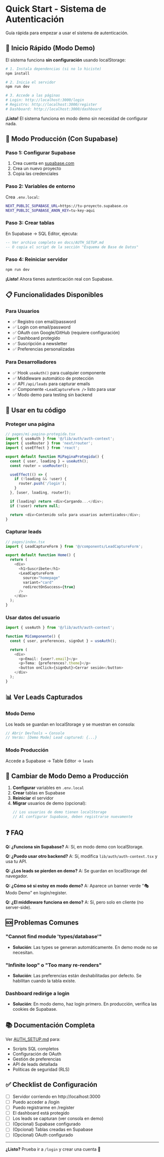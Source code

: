 # Quick Start - Sistema de Autenticación

Guía rápida para empezar a usar el sistema de autenticación.

## 🚀 Inicio Rápido (Modo Demo)

El sistema funciona **sin configuración** usando localStorage:

```bash
# 1. Instala dependencias (si no lo hiciste)
npm install

# 2. Inicia el servidor
npm run dev

# 3. Accede a las páginas
# Login: http://localhost:3000/login
# Registro: http://localhost:3000/register
# Dashboard: http://localhost:3000/dashboard
```

**¡Listo!** El sistema funciona en modo demo sin necesidad de configurar nada.

## 🔐 Modo Producción (Con Supabase)

### Paso 1: Configurar Supabase

1. Crea cuenta en [supabase.com](https://supabase.com)
2. Crea un nuevo proyecto
3. Copia las credenciales

### Paso 2: Variables de entorno

Crea `.env.local`:

```bash
NEXT_PUBLIC_SUPABASE_URL=https://tu-proyecto.supabase.co
NEXT_PUBLIC_SUPABASE_ANON_KEY=tu-key-aqui
```

### Paso 3: Crear tablas

En Supabase → SQL Editor, ejecuta:

```sql
-- Ver archivo completo en docs/AUTH_SETUP.md
-- O copia el script de la sección "Esquema de Base de Datos"
```

### Paso 4: Reiniciar servidor

```bash
npm run dev
```

**¡Listo!** Ahora tienes autenticación real con Supabase.

## 📋 Funcionalidades Disponibles

### Para Usuarios

- ✅ Registro con email/password
- ✅ Login con email/password
- ✅ OAuth con Google/GitHub (requiere configuración)
- ✅ Dashboard protegido
- ✅ Suscripción a newsletter
- ✅ Preferencias personalizadas

### Para Desarrolladores

- ✅ Hook `useAuth()` para cualquier componente
- ✅ Middleware automático de protección
- ✅ API `/api/leads` para capturar emails
- ✅ Componente `<LeadCaptureForm />` listo para usar
- ✅ Modo demo para testing sin backend

## 🎯 Usar en tu código

### Proteger una página

```typescript
// pages/mi-pagina-protegida.tsx
import { useAuth } from '@/lib/auth/auth-context';
import { useRouter } from 'next/router';
import { useEffect } from 'react';

export default function MiPaginaProtegida() {
  const { user, loading } = useAuth();
  const router = useRouter();

  useEffect(() => {
    if (!loading && !user) {
      router.push('/login');
    }
  }, [user, loading, router]);

  if (loading) return <div>Cargando...</div>;
  if (!user) return null;

  return <div>Contenido solo para usuarios autenticados</div>;
}
```

### Capturar leads

```typescript
// pages/index.tsx
import { LeadCaptureForm } from '@/components/LeadCaptureForm';

export default function Home() {
  return (
    <div>
      <h1>Suscríbete</h1>
      <LeadCaptureForm
        source="homepage"
        variant="card"
        redirectOnSuccess={true}
      />
    </div>
  );
}
```

### Usar datos del usuario

```typescript
import { useAuth } from '@/lib/auth/auth-context';

function MiComponente() {
  const { user, preferences, signOut } = useAuth();

  return (
    <div>
      <p>Email: {user?.email}</p>
      <p>Tema: {preferences?.theme}</p>
      <button onClick={signOut}>Cerrar sesión</button>
    </div>
  );
}
```

## 📊 Ver Leads Capturados

### Modo Demo

Los leads se guardan en localStorage y se muestran en consola:

```javascript
// Abrir DevTools → Console
// Verás: [Demo Mode] Lead captured: {...}
```

### Modo Producción

Accede a Supabase → Table Editor → `leads`

## 🔄 Cambiar de Modo Demo a Producción

1. **Configurar** variables en `.env.local`
2. **Crear** tablas en Supabase
3. **Reiniciar** el servidor
4. **Migrar** usuarios de demo (opcional):
   ```typescript
   // Los usuarios de demo tienen localStorage
   // Al configurar Supabase, deben registrarse nuevamente
   ```

## ❓ FAQ

**Q: ¿Funciona sin Supabase?**
A: Sí, en modo demo con localStorage.

**Q: ¿Puedo usar otro backend?**
A: Sí, modifica `lib/auth/auth-context.tsx` y usa tu API.

**Q: ¿Los leads se pierden en demo?**
A: Se guardan en localStorage del navegador.

**Q: ¿Cómo sé si estoy en modo demo?**
A: Aparece un banner verde "🎭 Modo Demo" en login/register.

**Q: ¿El middleware funciona en demo?**
A: Sí, pero solo en cliente (no server-side).

## 🆘 Problemas Comunes

### "Cannot find module 'types/database'"

- **Solución**: Las types se generan automáticamente. En demo mode no se necesitan.

### "Infinite loop" o "Too many re-renders"

- **Solución**: Las preferencias están deshabilitadas por defecto. Se habilitan cuando la tabla existe.

### Dashboard redirige a login

- **Solución**: En modo demo, haz login primero. En producción, verifica las cookies de Supabase.

## 📚 Documentación Completa

Ver [AUTH_SETUP.md](./AUTH_SETUP.md) para:

- Scripts SQL completos
- Configuración de OAuth
- Gestión de preferencias
- API de leads detallada
- Políticas de seguridad (RLS)

## ✅ Checklist de Configuración

- [ ] Servidor corriendo en http://localhost:3000
- [ ] Puedo acceder a /login
- [ ] Puedo registrarme en /register
- [ ] El dashboard está protegido
- [ ] Los leads se capturan (ver consola en demo)
- [ ] (Opcional) Supabase configurado
- [ ] (Opcional) Tablas creadas en Supabase
- [ ] (Opcional) OAuth configurado

---

**¿Listo?** Prueba ir a `/login` y crear una cuenta 🚀
